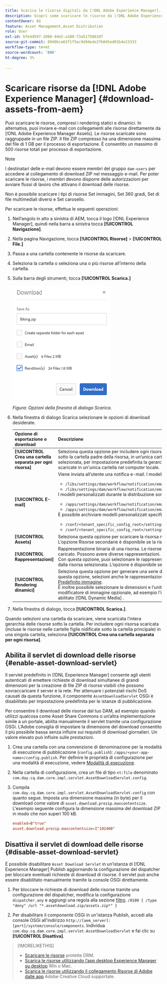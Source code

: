 ```yaml
---
title: Scarica le risorse digitali da [!DNL Adobe Experience Manager].
description: Scopri come scaricare le risorse da [!DNL Adobe Experience Manager] e abilitare o disabilitare la funzionalità di download.
contentOwner: AG
feature: Asset Management,Asset Distribution
role: User
exl-id: bfe4d597-1080-4de5-a100-73a5175863d7
source-git-commit: 8948bca63f1f5ec9d94ede2fb845ed01b4e23333
workflow-type: tm+mt
source-wordcount: '806'
ht-degree: 3%

---
```


# Scaricare risorse da [!DNL Adobe Experience Manager] {#download-assets-from-aem}

Puoi scaricare le risorse, compresi i rendering statici e dinamici. In alternativa, puoi inviare e-mail con collegamenti alle risorse direttamente da [!DNL Adobe Experience Manager Assets]. Le risorse scaricate sono raggruppate in un file ZIP. Il file ZIP compresso ha una dimensione massima del file di 1 GB per il processo di esportazione. È consentito un massimo di 500 risorse totali per processo di esportazione.

>[!NOTE]
>
>I destinatari delle e-mail devono essere membri del gruppo `dam-users` per accedere al collegamento di download ZIP nel messaggio e-mail. Per poter scaricare le risorse, i membri devono disporre delle autorizzazioni per avviare flussi di lavoro che attivano il download delle risorse.

Non è possibile scaricare i tipi di risorse Set immagini, Set 360 gradi, Set di file multimediali diversi e Set carosello.

Per scaricare le risorse, effettua le seguenti operazioni:

1. Nell’angolo in alto a sinistra di AEM, tocca il logo [!DNL Experience Manager], quindi nella barra a sinistra tocca **[!UICONTROL Navigazione]**.
1. Nella pagina Navigazione, tocca **[!UICONTROL Risorse]** > **[!UICONTROL File.]**
1. Passa a una cartella contenente le risorse da scaricare.
1. Seleziona la cartella o seleziona una o più risorse all’interno della cartella.
1. Sulla barra degli strumenti, tocca **[!UICONTROL Scarica.]**

   ![Opzioni disponibili durante il download delle risorse da Experience Manager Assets](/help/assets/assets/asset_download_dialog.png)

   *Figura: Opzioni della finestra di dialogo Scarica.*

1. Nella finestra di dialogo Scarica selezionare le opzioni di download desiderate.

   | Opzione di esportazione o download | Descrizione |
   |---|---|
   | **[!UICONTROL Crea una cartella separata per ogni risorsa]** | Seleziona questa opzione per includere ogni risorsa scaricata, incluse le risorse in cartelle secondarie nidificate sotto la cartella padre della risorsa, in un’unica cartella sul computer locale. Quando questa opzione non è selezionata, per impostazione predefinita la gerarchia delle cartelle viene ignorata e tutte le risorse vengono scaricate in un&#39;unica cartella nel computer locale. |
   | **[!UICONTROL E-mail]** | Viene inviata all’utente una notifica e-mail. I modelli e-mail standard sono disponibili nelle seguenti posizioni:<ul><li>`/libs/settings/dam/workflow/notification/email/downloadasset`.</li><li>`/libs/settings/dam/workflow/notification/email/transientworkflowcompleted`.</li></ul> I modelli personalizzati durante la distribuzione sono disponibili nelle seguenti posizioni: <ul><li>`/apps/settings/dam/workflow/notification/email/downloadasset`.</li><li>`/apps/settings/dam/workflow/notification/email/transientworkflowcompleted`.</li></ul>È possibile archiviare modelli personalizzati specifici per il tenant nelle seguenti posizioni:<ul><li>`/conf/<tenant_specific_config_root>/settings/dam/workflow/notification/email/downloadasset`.</li><li>`/conf/<tenant_specific_config_root>/settings/dam/workflow/notification/email/transientworkflowcompleted`.</li></ul> |
   | **[!UICONTROL Assets]** | Seleziona questa opzione per scaricare la risorsa nel modulo originale senza rendering.<br>L’opzione Risorse secondarie è disponibile se la risorsa originale include risorse secondarie. |
   | **[!UICONTROL Rappresentazioni]** | Rappresentazione binaria di una risorsa. Le risorse hanno una rappresentazione principale, ossia quella del file caricato. Possono avere diverse rappresentazioni. <br> Con questa opzione, puoi selezionare le rappresentazioni da scaricare. Le rappresentazioni disponibili dipendono dalla risorsa selezionata. L’opzione è disponibile se la risorsa dispone di rendering. |
   | **[!UICONTROL Rendering dinamici]** | Seleziona questa opzione per generare una serie di rappresentazioni alternative in tempo reale. Quando selezioni questa opzione, selezioni anche le rappresentazioni che desideri creare dinamicamente selezionando dall&#39;elenco [Predefinito immagine](image-presets.md). <br>È inoltre possibile selezionare le dimensioni e l&#39;unità di misura, il formato, lo spazio colore, la risoluzione e qualsiasi modificatore di immagine opzionale, ad esempio l&#39;inversione dell&#39;immagine. L’opzione è disponibile solo se è stato abilitato [!DNL Dynamic Media] . |

1. Nella finestra di dialogo, tocca **[!UICONTROL Scarica.]**.

Quando selezioni una cartella da scaricare, viene scaricata l’intera gerarchia delle risorse sotto la cartella. Per includere ogni risorsa scaricata (incluse le risorse nelle cartelle figlie nidificate sotto la cartella principale) in una singola cartella, seleziona **[!UICONTROL Crea una cartella separata per ogni risorsa]**.

## Abilita il servlet di download delle risorse {#enable-asset-download-servlet}

Il servlet predefinito in [!DNL Experience Manager] consente agli utenti autenticati di emettere richieste di download simultanee di grandi dimensioni per la creazione di file ZIP di risorse visibili che possono sovraccaricare il server e la rete. Per attenuare i potenziali rischi DoS causati da questa funzione, il componente `AssetDownloadServlet` OSGi è disabilitato per impostazione predefinita per le istanze di pubblicazione.

Per consentire il download delle risorse dal tuo DAM, ad esempio quando utilizzi qualcosa come Asset Share Commons o un’altra implementazione simile a un portale, abilita manualmente il servlet tramite una configurazione OSGi. L’Adobe consiglia di impostare la dimensione del download consentito il più possibile bassa senza influire sui requisiti di download giornalieri. Un valore elevato può influire sulle prestazioni.

1. Crea una cartella con una convenzione di denominazione per la modalità di esecuzione di pubblicazione (`config.publish`): `/apps/<your-app-name>/config.publish`. Per definire le proprietà di configurazione per una modalità di esecuzione, vedere [Modalità di esecuzione](/help/sites-deploying/configure-runmodes.md#defining-configuration-properties-for-a-run-mode).
1. Nella cartella di configurazione, crea un file di tipo `nt:file` denominato `com.day.cq.dam.core.impl.servlet.AssetDownloadServlet.config`.
1. Compila `com.day.cq.dam.core.impl.servlet.AssetDownloadServlet.config` con quanto segue. Imposta una dimensione massima (in byte) per il download come valore di `asset.download.prezip.maxcontentsize`. L&#39;esempio seguente configura la dimensione massima del download ZIP in modo che non superi 100 kB.

   ```conf
   enabled=B"true"
   asset.download.prezip.maxcontentsize=I"102400"
   ```

## Disattiva il servlet di download delle risorse {#disable-asset-download-servlet}

È possibile disabilitare `Asset Download Servlet` in un’istanza di [!DNL Experience Manager] Publish aggiornando la configurazione del dispatcher per bloccare eventuali richieste di download di risorse. Il servlet può anche essere disabilitato manualmente tramite la console OSGi direttamente.

1. Per bloccare le richieste di download delle risorse tramite una configurazione del dispatcher, modifica la configurazione `dispatcher.any` e aggiungi una regola alla sezione [filtro](https://experienceleague.adobe.com/docs/experience-manager-dispatcher/using/configuring/dispatcher-configuration.html#configuring-access-to-content-filter). `/0100 { /type "deny" /url "*.assetdownload.zip/assets.zip*" }`

1. Per disabilitare il componente OSGi in un&#39;istanza Publish, accedi alla console OSGi all&#39;indirizzo `http://[aem_server]:[port]/system/console/components`. Individua `com.day.cq.dam.core.impl.servlet.AssetDownloadServlet` e fai clic su **[!UICONTROL Disattiva]**.

>[!MORELIKETHIS]
>
>* [Scaricare le risorse](drm.md) protette DRM.
>* [Scarica le risorse utilizzando l’app desktop Experience Manager su desktop](https://experienceleague.adobe.com/docs/experience-manager-desktop-app/using/using.html?lang=it) Win o Mac.
>* [Scarica le risorse utilizzando il collegamento Risorse di Adobe dalle app](https://helpx.adobe.com/it/enterprise/using/manage-assets-using-adobe-asset-link.html) Adobe Creative Cloud supportate.

